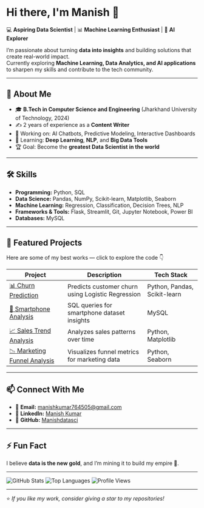 # Hi there, I'm Manish 👋

💻 **Aspiring Data Scientist** | 📊 **Machine Learning Enthusiast** | 🚀 **AI Explorer**

I’m passionate about turning **data into insights** and building solutions that create real-world impact.  
Currently exploring **Machine Learning, Data Analytics, and AI applications** to sharpen my skills and contribute to the tech community.

---

## 🚀 About Me
- 🎓 **B.Tech in Computer Science and Engineering** (Jharkhand University of Technology, 2024)
- ✍️ 2 years of experience as a **Content Writer**
- 🔭 Working on: AI Chatbots, Predictive Modeling, Interactive Dashboards
- 🌱 Learning: **Deep Learning**, **NLP**, and **Big Data Tools**
- 🏆 Goal: Become the **greatest Data Scientist in the world**

---

## 🛠 Skills
- **Programming:** Python, SQL
- **Data Science:** Pandas, NumPy, Scikit-learn, Matplotlib, Seaborn
- **Machine Learning:** Regression, Classification, Decision Trees, NLP
- **Frameworks & Tools:** Flask, Streamlit, Git, Jupyter Notebook, Power BI
- **Databases:** MySQL 

---

## 📌 Featured Projects
Here are some of my best works — click to explore the code 👇

| Project | Description | Tech Stack |
|---------|-------------|------------|
| [📊 Churn Prediction](https://github.com/Manishdatasci/churn-prediction) | Predicts customer churn using Logistic Regression | Python, Pandas, Scikit-learn |
| [📱 Smartphone Analysis](https://github.com/Manishdatasci/smartphone-analysis) | SQL queries for smartphone dataset insights | MySQL |
| [📈 Sales Trend Analysis](https://github.com/Manishdatasci/sales-trend-analysis) | Analyzes sales patterns over time | Python, Matplotlib |
| [📉 Marketing Funnel Analysis](https://github.com/Manishdatasci/marketing-funnel-analysis) | Visualizes funnel metrics for marketing data | Python, Seaborn |

---

## 📫 Connect With Me
- 📧 **Email:** [manishkumar764505@gmail.com](mailto:manishkumar764505@gmail.com)
- 💼 **LinkedIn:** [Manish Kumar](https://www.linkedin.com/in/manish-kumar-487121268)
- 🐙 **GitHub:** [Manishdatasci](https://github.com/Manishdatasci)

---

## ⚡ Fun Fact
I believe **data is the new gold**, and I’m mining it to build my empire 🚀.

---

![GitHub Stats](https://github-readme-stats.vercel.app/api?username=Manishdatasci&show_icons=true&theme=radical)
![Top Languages](https://github-readme-stats.vercel.app/api/top-langs/?username=Manishdatasci&layout=compact&theme=radical)
![Profile Views](https://komarev.com/ghpvc/?username=Manishdatasci&color=blue)

---
⭐ *If you like my work, consider giving a star to my repositories!*

<!--
**Manishdatasci/Manishdatasci** is a ✨ _special_ ✨ repository because its `README.md` (this file) appears on your GitHub profile.

Here are some ideas to get you started:

- 🔭 I’m currently working on ...
- 🌱 I’m currently learning ...
- 👯 I’m looking to collaborate on ...
- 🤔 I’m looking for help with ...
- 💬 Ask me about ...
- 📫 How to reach me: ...
- 😄 Pronouns: ...
- ⚡ Fun fact: ...
-->
